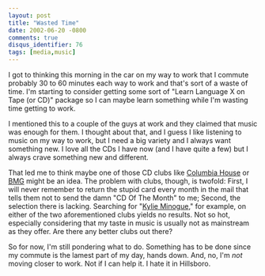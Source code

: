 ```yaml
---
layout: post
title: "Wasted Time"
date: 2002-06-20 -0800
comments: true
disqus_identifier: 76
tags: [media,music]
---
```

I got to thinking this morning in the car on my way to work that I
commute probably 30 to 60 minutes each way to work and that's sort of a
waste of time. I'm starting to consider getting some sort of "Learn
Language X on Tape (or CD)" package so I can maybe learn something while
I'm wasting time getting to work.
 
 I mentioned this to a couple of the guys at work and they claimed that
music was enough for them. I thought about that, and I guess I like
listening to music on my way to work, but I need a big variety and I
always want something new. I love all the CDs I have now (and I have
quite a few) but I always crave something new and different.
 
 That led me to think maybe one of those CD clubs like [Columbia
House](http://www.columbiahouse.com/) or [BMG](http://www.bmgmusic.com/)
might be an idea. The problem with clubs, though, is twofold: First, I
will never remember to return the stupid card every month in the mail
that tells them not to send the damn "CD Of The Month" to me; Second,
the selection there is lacking. Searching for "[Kylie
Minogue](http://www.kylie.com/)," for example, on either of the two
aforementioned clubs yields no results. Not so hot, especially
considering that my taste in music is usually not as mainstream as they
offer. Are there any better clubs out there?
 
 So for now, I'm still pondering what to do. Something has to be done
since my commute is the lamest part of my day, hands down. And, no, I'm
*not* moving closer to work. Not if I can help it. I hate it in
Hillsboro.
